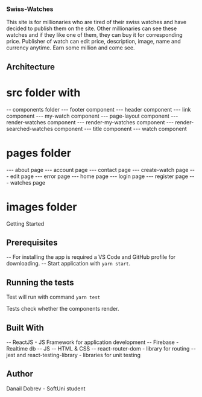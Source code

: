 ### Swiss-Watches

This site is for millionaries who are tired of their swiss watches and have decided to publish them on the site.
Other millionaries can see these watches and if they like one of them, they can buy it for corresponding price.
Publisher of watch can edit price, description, image, name and currency anytime.
Earn some million and come see.

## Architecture

# src folder with
-- components folder
--- footer component
--- header component
--- link component
--- my-watch component
--- page-layout component
--- render-watches component
--- render-my-watches component
--- render-searched-watches component
--- title component
--- watch component

# pages folder
--- about page
--- account page
--- contact page
--- create-watch page
--- edit page
--- error page
--- home page
--- login page
--- register page
--- watches page

# images folder


Getting Started

## Prerequisites
-- For installing the app is required a VS Code and GitHub profile for downloading.
-- Start application with `yarn start`.

## Running the tests
Test will run with command `yarn test`

Tests check whether the components render.

## Built With
-- ReactJS - JS Framework for application development
-- Firebase - Realtime db
-- JS
-- HTML & CSS
-- react-router-dom - library for routing
-- jest and react-testing-library - libraries for unit testing

## Author
Danail Dobrev - SoftUni student

